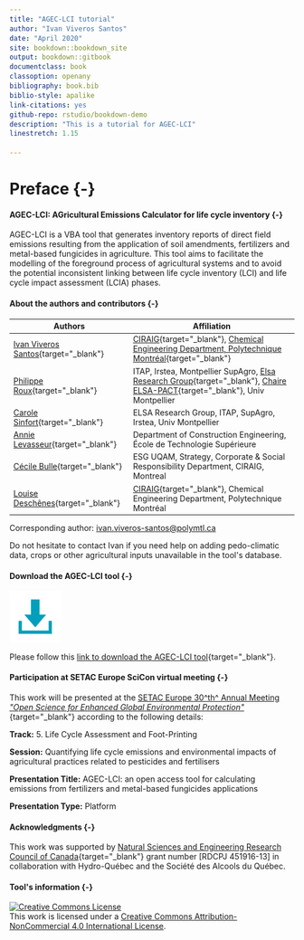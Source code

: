 ```yaml
--- 
title: "AGEC-LCI tutorial"
author: "Ivan Viveros Santos"
date: "April 2020"
site: bookdown::bookdown_site
output: bookdown::gitbook
documentclass: book
classoption: openany
bibliography: book.bib
biblio-style: apalike
link-citations: yes
github-repo: rstudio/bookdown-demo
description: "This is a tutorial for AGEC-LCI"
linestretch: 1.15

---
```


# Preface {-}

#### AGEC-LCI: AGricultural Emissions Calculator for life cycle inventory {-}

AGEC-LCI is a VBA tool that generates inventory reports of direct field emissions resulting from the application of soil amendments, fertilizers and metal-based fungicides in agriculture. This tool aims to facilitate the modelling of the foreground process of agricultural systems and to avoid the potential inconsistent linking between life cycle inventory (LCI) and life cycle impact assessment (LCIA) phases.


#### About the authors and contributors {-}



|Authors | Affiliation | 
|-----------|-------------|
|[Ivan Viveros Santos](https://ca.linkedin.com/in/ivan-viveros-santos){target="_blank"}|[CIRAIG](http://www.ciraig.org/fr/){target="_blank"}, [Chemical Engineering Department, Polytechnique Montréal](https://www.polymtl.ca/gch/){target="_blank"}|
|[Philippe Roux](http://www.elsa-lca.org/?p=137&lang=en){target="_blank"}|ITAP, Irstea, Montpellier SupAgro, [Elsa Research Group](http://www.elsa-lca.org/?lang=en){target="_blank"}, [Chaire ELSA-PACT](http://www.elsa-pact.fr/language/en/){target="_blank"}, Univ Montpellier|
|[Carole Sinfort](http://www.elsa-lca.org/?tag=carole-sinfort&lang=en){target="_blank"}|ELSA Research Group, ITAP, SupAgro, Irstea, Univ Montpellier| 
|[Annie Levasseur](https://www.etsmtl.ca/en/research/professors/alevasseur/){target="_blank"}|Department of Construction Engineering, École de Technologie Supérieure|
|[Cécile Bulle](https://professeurs.uqam.ca/professeur/bulle.cecile/){target="_blank"}|ESG UQAM, Strategy, Corporate & Social Responsibility Department, CIRAIG, Montreal|
|[Louise Deschênes](https://www.polymtl.ca/expertises/deschenes-louise){target="_blank"}| [CIRAIG](http://www.ciraig.org/fr/){target="_blank"}, Chemical Engineering Department, Polytechnique Montréal|

Corresponding author: ivan.viveros-santos@polymtl.ca

Do not hesitate to contact Ivan if you need help on adding pedo-climatic data, crops or other agricultural inputs unavailable in the tool's database.
 

#### Download the AGEC-LCI tool {-}

<img src="Figures/download_icon.png" width="91" />

Please follow this [link to download the AGEC-LCI tool](https://drive.google.com/uc?id=1W6N6YtFOAcYjaoyWdH7yVH0TG9iWFRZL&export=download){target="_blank"}.

#### Participation at SETAC Europe SciCon virtual meeting {-}

This work will be presented at the [SETAC Europe 30^th^ Annual Meeting *"Open Science for Enhanced Global Environmental Protection"*](https://dublin.setac.org/){target="_blank"} according to the following details:

**Track:** 5. Life Cycle Assessment and Foot-Printing

**Session:** Quantifying life cycle emissions and environmental impacts of agricultural practices related to pesticides and fertilisers

**Presentation Title:** AGEC-LCI: an open access tool for calculating emissions from fertilizers and metal-based fungicides applications

**Presentation Type:** Platform

#### Acknowledgments {-}

This work was supported by [Natural Sciences and Engineering Research Council of Canada](https://www.nserc-crsng.gc.ca/index_eng.asp){target="_blank"} grant number [RDCPJ 451916-13] in collaboration with Hydro-Québec and the Société des Alcools du Québec.

#### Tool's information {-}

<a rel="license" href="http://creativecommons.org/licenses/by-nc/4.0/"><img alt="Creative Commons License" style="border-width:0" src="https://i.creativecommons.org/l/by-nc/4.0/88x31.png" /></a><br />This work is licensed under a <a rel="license" href="http://creativecommons.org/licenses/by-nc/4.0/">Creative Commons Attribution-NonCommercial 4.0 International License</a>.
